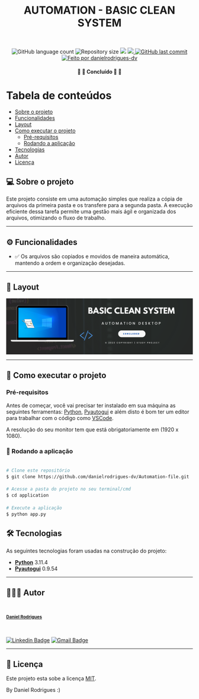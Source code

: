 <h1 align="center">AUTOMATION - BASIC CLEAN SYSTEM</h1>			
<br>
<p align="center">
  <img alt="GitHub language count" src="https://img.shields.io/github/languages/count/danielrodrigues-dv/Automation-Windows-Clean?style=flat-square&&color=%2304D361" />
  <img alt="Repository size" src="https://img.shields.io/github/repo-size/danielrodrigues-dv/Automation-Windows-Clean?style=flat-square" />
  <img src="https://img.shields.io/github/stars/danielrodrigues-dv/Automation-Windows-Clean?style=flat-square" />
	<a href="https://github.com/danielrodrigues-dv/Automation-Windows-Clean/blob/master/LICENSE">
  <img src="https://img.shields.io/github/license/danielrodrigues-dv/Automation-Windows-Clean?style=flat-square&" />
	</a>
  <a href="https://github.com/danielrodrigues-dv/Automation-Windows-Clean/commits/main">
    <img alt="GitHub last commit" src="https://img.shields.io/github/last-commit/danielrodrigues-dv/Automation-Windows-Clean?style=flat-square&">
  </a>
  <a href="https://github.com/danielrodrigues-dv">
    <img alt="Feito por danielrodrigues-dv" src="https://img.shields.io/badge/feito%20por-Daniel%20Rodrigues-%237519C1?style=flat-square&">
  </a>
</p>

<h4 align="center">🚧 🚀 Concluído 🚀 🚧</h4>
	

Tabela de conteúdos
=================
<!--ts-->
   * [Sobre o projeto](#-sobre-o-projeto)
   * [Funcionalidades](#%EF%B8%8F-funcionalidades)
   * [Layout](#-layout)
   * [Como executar o projeto](#-como-executar-o-projeto)
     * [Pré-requisitos](#pré-requisitos)
     * [Rodando a aplicação](#-Rodando-a-aplicação)
   * [Tecnologias](#-tecnologias)
   * [Autor](#-autor)
   * [Licença](#-licença)
<!--te-->


## 💻 Sobre o projeto

<p>Este projeto consiste em uma automação simples que realiza a cópia de arquivos da primeira pasta e os transfere para a segunda pasta. A execução eficiente dessa tarefa permite uma gestão mais ágil e organizada dos arquivos, otimizando o fluxo de trabalho.</p>


---

## ⚙️ Funcionalidades

- :white_check_mark: Os arquivos são copiados e movidos de maneira automática, mantendo a ordem e organização desejadas.

 
---

## 🎨 Layout

<p align="center" style="display: flex; align-items: flex-start; justify-content: center;">
  <img alt="danielrodrigues-dv" title="#moments-angular" src="https://github.com/danielrodrigues-dv/my-portfolio/blob/main/application/src/assets/bannergit/banner-windows-clean.png" />
</p>

---

## 🚀 Como executar o projeto

### Pré-requisitos

Antes de começar, você vai precisar ter instalado em sua máquina as seguintes ferramentas:
[Python](https://www.python.org/downloads/), [Pyautogui](https://pypi.org/project/PyAutoGUI/) e além disto é bom ter um editor para trabalhar com o código como [VSCode](https://code.visualstudio.com/).

<p>A resolução do seu monitor tem que está obrigatoriamente em (1920 x 1080).</p>

### 🧭 Rodando a aplicação

```bash

# Clone este repositório
$ git clone https://github.com/danielrodrigues-dv/Automation-file.git

# Acesse a pasta do projeto no seu terminal/cmd
$ cd application

# Execute a aplicação
$ python app.py


```

## 🛠 Tecnologias

As seguintes tecnologias foram usadas na construção do projeto:

-   **[Python](https://www.python.org/downloads/)** 3.11.4
-   **[Pyautogui](https://pypi.org/project/PyAutoGUI/)** 0.9.54
---

## 🦸🏻‍♂️ Autor

<a href="https://github.com/danielrodrigues-dv">
 <img style="border-radius: 50%;" src="https://avatars.githubusercontent.com/u/41621213?v=4" width="100px;" alt=""/>
 <br>
  <sub><b><p>Daniel Rodrigues</p></b></sub></a>
 <br />

[![Linkedin Badge](https://img.shields.io/badge/-Daniel%20Rodrigues-blue?style=flat-square&logo=Linkedin&logoColor=white&link=https://www.linkedin.com/in/daniel-rodrigues-dv/)](https://www.linkedin.com/in/daniel-rodrigues-dv/) 
[![Gmail Badge](https://img.shields.io/badge/-daniel.rodrigues.soarees@gmail.com-c14438?style=flat-square&logo=Gmail&logoColor=white&link=mailto:daniel.rodrigues.soarees@gmail.com)](mailto:daniel.rodrigues.soarees@gmail.com)

---

## 📝 Licença

Este projeto esta sobe a licença [MIT](./LICENSE).

By Daniel Rodrigues  :)
